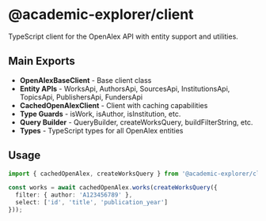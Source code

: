 # @academic-explorer/client

TypeScript client for the OpenAlex API with entity support and utilities.

## Main Exports

- **OpenAlexBaseClient** - Base client class
- **Entity APIs** - WorksApi, AuthorsApi, SourcesApi, InstitutionsApi, TopicsApi, PublishersApi, FundersApi
- **CachedOpenAlexClient** - Client with caching capabilities
- **Type Guards** - isWork, isAuthor, isInstitution, etc.
- **Query Builder** - QueryBuilder, createWorksQuery, buildFilterString, etc.
- **Types** - TypeScript types for all OpenAlex entities

## Usage

```typescript
import { cachedOpenAlex, createWorksQuery } from '@academic-explorer/client';

const works = await cachedOpenAlex.works(createWorksQuery({
  filter: { author: 'A123456789' },
  select: ['id', 'title', 'publication_year']
}));
```